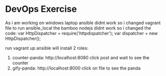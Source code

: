 # DevOps Exercise
As i am working on windows laptop  ansible didnt work so i changed vagrant file to run ansible_local
the bamboo nodejs didnt work so i changed the code:
var HttpDispatcher = require('httpdispatcher');
var dispatcher     = new HttpDispatcher();

run vagrant up
ansible will install 2 roles:
1. counter-panda: http://localhost:8080
    click post and wait to see the counter
2. gify-panda:  http://localhost:8000
    click on file to see the panda

